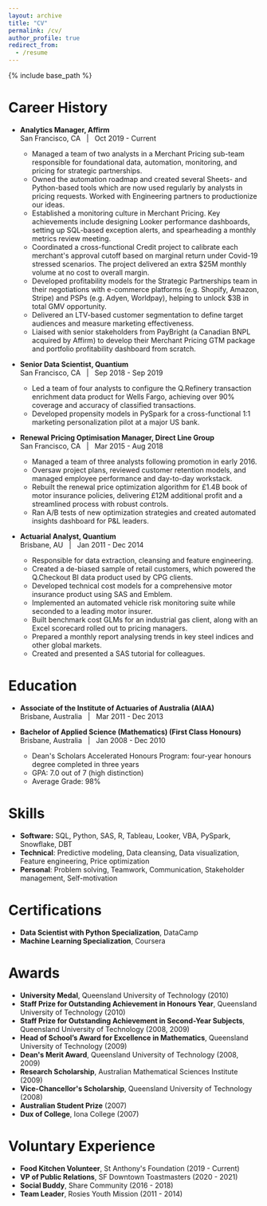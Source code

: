 ```yaml
---
layout: archive
title: "CV"
permalink: /cv/
author_profile: true
redirect_from:
  - /resume
---
```


{% include base_path %}

Career History
======
* **Analytics Manager, Affirm** \
  San Francisco, CA &nbsp;&nbsp;|&nbsp;&nbsp; Oct 2019 - Current
  * Managed a team of two analysts in a Merchant Pricing sub-team responsible for foundational data, automation, monitoring, and pricing for strategic partnerships.
  * Owned the automation roadmap and created several Sheets- and Python-based tools which are now used regularly by analysts in pricing requests. Worked with Engineering partners to productionize our ideas.
  * Established a monitoring culture in Merchant Pricing. Key achievements include designing Looker performance dashboards, setting up SQL-based exception alerts, and spearheading a monthly metrics review meeting.
  * Coordinated a cross-functional Credit project to calibrate each merchant's approval cutoff based on marginal return under Covid-19 stressed scenarios. The project delivered an extra $25M monthly volume at no cost to overall margin.
  * Developed profitability models for the Strategic Partnerships team in their negotiations with e-commerce platforms (e.g. Shopify, Amazon, Stripe) and PSPs (e.g. Adyen, Worldpay), helping to unlock $3B in total GMV opportunity.
  * Delivered an LTV-based customer segmentation to define target audiences and measure marketing effectiveness.
  * Liaised with senior stakeholders from PayBright (a Canadian BNPL acquired by Affirm) to develop their Merchant Pricing GTM package and portfolio profitability dashboard from scratch.

* **Senior Data Scientist, Quantium** \
  San Francisco, CA  &nbsp;&nbsp;|&nbsp;&nbsp; Sep 2018 - Sep 2019 
  * Led a team of four analysts to configure the Q.Refinery transaction enrichment data product for Wells Fargo, achieving over 90% coverage and accuracy of classified transactions.
  * Developed propensity models in PySpark for a cross-functional 1:1 marketing personalization pilot at a major US bank.

* **Renewal Pricing Optimisation Manager, Direct Line Group** \
  San Francisco, CA  &nbsp;&nbsp;|&nbsp;&nbsp; Mar 2015 - Aug 2018
  * Managed a team of three analysts following promotion in early 2016.
  * Oversaw project plans, reviewed customer retention models, and managed employee performance and day-to-day workstack.
  * Rebuilt the renewal price optimization algorithm for £1.4B book of motor insurance policies, delivering £12M additional profit and a streamlined process with robust controls.
  * Ran A/B tests of new optimization strategies and created automated insights dashboard for P&L leaders.

* **Actuarial Analyst, Quantium** \
  Brisbane, AU  &nbsp;&nbsp;|&nbsp;&nbsp; Jan 2011 - Dec 2014
  * Responsible for data extraction, cleansing and feature engineering.
  * Created a de-biased sample of retail customers, which powered the Q.Checkout BI data product used by CPG clients.
  * Developed technical cost models for a comprehensive motor insurance product using SAS and Emblem.
  * Implemented an automated vehicle risk monitoring suite while seconded to a leading motor insurer.
  * Built benchmark cost GLMs for an industrial gas client, along with an Excel scorecard rolled out to pricing managers.
  * Prepared a monthly report analysing trends in key steel indices and other global markets.
  * Created and presented a SAS tutorial for colleagues.

Education
======
* **Associate of the Institute of Actuaries of Australia (AIAA)** \
  Brisbane, Australia  &nbsp;&nbsp;|&nbsp;&nbsp;  Mar 2011 - Dec 2013

* **Bachelor of Applied Science (Mathematics) (First Class Honours)** \
  Brisbane, Australia  &nbsp;&nbsp;|&nbsp;&nbsp;  Jan 2008 - Dec 2010
  * Dean's Scholars Accelerated Honours Program: four-year honours degree completed in three years
  * GPA: 7.0 out of 7 (high distinction)
  * Average Grade: 98%

Skills
======
* **Software:** SQL, Python, SAS, R, Tableau, Looker, VBA, PySpark, Snowflake, DBT
* **Technical**: Predictive modeling, Data cleansing, Data visualization, Feature engineering, Price optimization
* **Personal**: Problem solving, Teamwork, Communication, Stakeholder management, Self-motivation
  
Certifications
======
* **Data Scientist with Python Specialization**, DataCamp
* **Machine Learning Specialization**, Coursera

Awards
=====
* **University Medal**, Queensland University of Technology (2010)
* **Staff Prize for Outstanding Achievement in Honours Year**, Queensland University of Technology (2010)
* **Staff Prize for Outstanding Achievement in Second-Year Subjects**, Queensland University of Technology (2008, 2009)
* **Head of School’s Award for Excellence in Mathematics**, Queensland University of Technology (2009)
* **Dean's Merit Award**, Queensland University of Technology (2008, 2009)
* **Research Scholarship**, Australian Mathematical Sciences Institute (2009)
* **Vice-Chancellor's Scholarship**, Queensland University of Technology (2008)
* **Australian Student Prize** (2007)
* **Dux of College**, Iona College (2007)

Voluntary Experience
======
* **Food Kitchen Volunteer**, St Anthony's Foundation (2019 - Current)
* **VP of Public Relations**, SF Downtown Toastmasters (2020 - 2021)
* **Social Buddy**, Share Community (2016 - 2018)
* **Team Leader**, Rosies Youth Mission (2011 - 2014)
